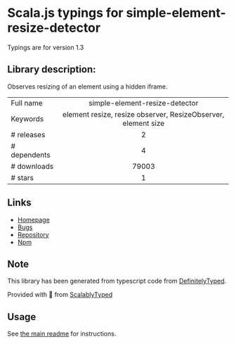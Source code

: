 
# Scala.js typings for simple-element-resize-detector

Typings are for version 1.3

## Library description:
Observes resizing of an element using a hidden iframe.

|                    |                 |
| ------------------ | :-------------: |
| Full name          | simple-element-resize-detector |
| Keywords           | element resize, resize observer, ResizeObserver, element size |
| # releases         | 2 |
| # dependents       | 4 |
| # downloads        | 79003 |
| # stars            | 1 |

## Links
- [Homepage](https://github.com/developit/simple-element-resize-detector#readme)
- [Bugs](https://github.com/developit/simple-element-resize-detector/issues)
- [Repository](https://github.com/developit/simple-element-resize-detector)
- [Npm](https://www.npmjs.com/package/simple-element-resize-detector)
    


## Note
This library has been generated from typescript code from [DefinitelyTyped](https://definitelytyped.org).

Provided with :purple_heart: from [ScalablyTyped](https://github.com/oyvindberg/ScalablyTyped)

## Usage
See [the main readme](../../readme.md) for instructions.



